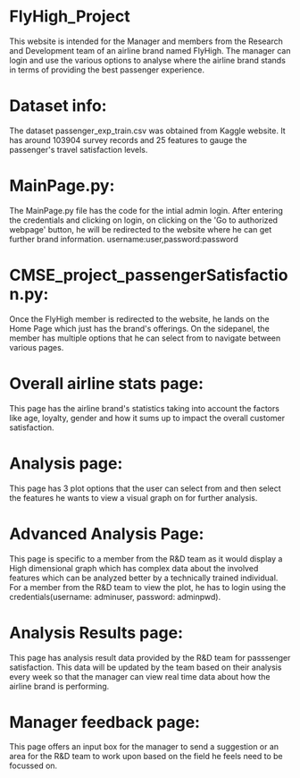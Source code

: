 # FlyHigh_Project
This website is intended for the Manager and members from the Research and Development team of an airline brand named FlyHigh. The manager can login and use the various options to analyse where the airline brand stands in terms of providing the best passenger experience.

# Dataset info:
The dataset passenger_exp_train.csv was obtained from Kaggle website. It has around 103904 survey records and 25 features to gauge the passenger's travel satisfaction levels.

# MainPage.py:
The MainPage.py file has the code for the intial admin login. After entering the credentials and clicking on login, on clicking on the 'Go to authorized webpage' button, he will be redirected to the website where he can get further brand information.
username:user,password:password

# CMSE_project_passengerSatisfaction.py:
Once the FlyHigh member is redirected to the website, he lands on the Home Page which just has the brand's offerings.
On the sidepanel, the member has multiple options that he can select from to navigate between various pages.

# Overall airline stats page:
This page has the airline brand's statistics taking into account the factors like age, loyalty, gender and how it sums up to impact the overall customer satisfaction.

# Analysis page:
This page has 3 plot options that the user can select from and then select the features he wants to view a visual graph on for further analysis.

# Advanced Analysis Page:
This page is specific to a member from the R&D team as it would display a High dimensional graph which has complex data about the involved features which can be analyzed better by a technically trained individual. For a member from the R&D team to view the plot, he has to login using the credentials(username: adminuser, password: adminpwd).

# Analysis Results page:
This page has analysis result data provided by the R&D team for passsenger satisfaction. This data will be updated by the team based on their analysis every week so that the manager can view real time data about how the airline brand is performing.

# Manager feedback page:
This page offers an input box for the manager to send a suggestion or an area for the R&D team to work upon based on the field he feels need to be focussed on.

